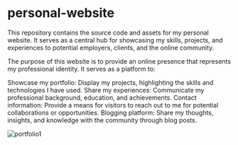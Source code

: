# personal-website
This repository contains the source code and assets for my personal website. It serves as a central hub for showcasing my skills, projects, and experiences to potential employers, clients, and the online community.

The purpose of this website is to provide an online presence that represents my professional identity. It serves as a platform to:

Showcase my portfolio: Display my projects, highlighting the skills and technologies I have used. Share my experiences: Communicate my professional background, education, and achievements. Contact information: Provide a means for visitors to reach out to me for potential collaborations or opportunities. Blogging platform: Share my thoughts, insights, and knowledge with the community through blog posts.

![portfolio1](https://github.com/moayyadsaleh/personal-website/assets/137034202/3ded808f-88a4-43de-8d5c-381bc616f306)

